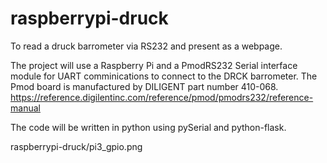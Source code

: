 # raspberrypi-druck
To read a druck barrometer via RS232 and present as a webpage.

The project will use a Raspberry Pi and a PmodRS232 Serial interface module for UART comminications to connect to the DRCK barrometer. The Pmod board is manufactured by DILIGENT part number  410-068.
https://reference.digilentinc.com/reference/pmod/pmodrs232/reference-manual

The code will be written in python using pySerial and python-flask.


 raspberrypi-druck/pi3_gpio.png 

